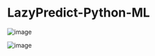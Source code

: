 # LazyPredict-Python-ML
![image](https://github.com/user-attachments/assets/378eb4a7-7fcc-475f-bfe3-6ebff4385b8e)

![image](https://github.com/user-attachments/assets/13532116-d0aa-48f9-b4ff-a64a9363efae)

